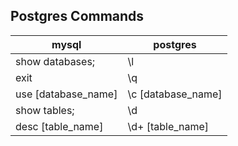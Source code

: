Postgres Commands
---

| mysql               | postgres           |
|---------------------|--------------------|
| show databases;     | \l                 |
| exit                | \q                 |
| use [database_name] | \c [database_name] |
| show tables;        | \d                 |
| desc [table_name]   | \d+ [table_name]   |


